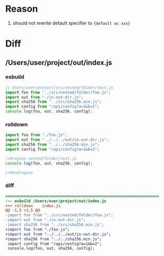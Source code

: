 # Reason
1. should not rewrite default specifier to `{default as xxx}`
# Diff
## /Users/user/project/out/index.js
### esbuild
```js
// Users/user/project/src/nested/folder/test.js
import foo from "../src/nested/folder/foo.js";
import out from "./in-out-dir.js";
import sha256 from "../src/sha256.min.js";
import config from "/api/config?a=1&b=2";
console.log(foo, out, sha256, config);
```
### rolldown
```js
import foo from "./foo.js";
import out from "../../../out/in-out-dir.js";
import sha256 from "../../sha256.min.js";
import config from "/api/config?a=1&b=2";

//#region nested/folder/test.js
console.log(foo, out, sha256, config);

//#endregion
```
### diff
```diff
===================================================================
--- esbuild	/Users/user/project/out/index.js
+++ rolldown	index.js
@@ -1,5 +1,5 @@
-import foo from "../src/nested/folder/foo.js";
-import out from "./in-out-dir.js";
-import sha256 from "../src/sha256.min.js";
+import foo from "./foo.js";
+import out from "../../../out/in-out-dir.js";
+import sha256 from "../../sha256.min.js";
 import config from "/api/config?a=1&b=2";
 console.log(foo, out, sha256, config);

```